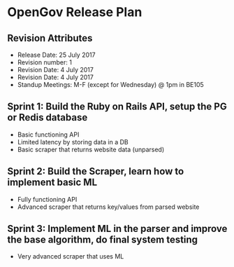 # OpenGov Release Plan

## Revision Attributes

* Release Date: 25 July 2017
* Revision number: 1
* Revision Date: 4 July 2017
* Revision Date: 4 July 2017
* Standup Meetings: M-F (except for Wednesday) @ 1pm in BE105

## Sprint 1: Build the Ruby on Rails API, setup the PG or Redis database
* Basic functioning API
* Limited latency by storing data in a DB
* Basic scraper that returns website data (unparsed)

## Sprint 2: Build the Scraper, learn how to implement basic ML
* Fully functioning API
* Advanced scraper that returns key/values from parsed website

## Sprint 3: Implement ML in the parser and improve the base algorithm, do final system testing
* Very advanced scraper that uses ML

